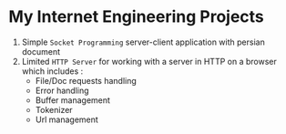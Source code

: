# My Internet Engineering Projects

1. Simple `Socket Programming` server-client application with persian document
2. Limited `HTTP Server` for working with a server in HTTP on a browser which includes :
   * File/Doc requests handling
   * Error handling
   * Buffer management
   * Tokenizer
   * Url management

